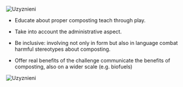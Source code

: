 ![Uzyznieni](Assets/GitHub/Mockup1.png)

- Educate about proper composting
teach through play.

- Take into account the administrative aspect.

- Be inclusive: involving not only in form but also in language
combat harmful stereotypes about composting.

- Offer real benefits of the challenge
communicate the benefits of composting, also on a wider scale (e.g. biofuels) 

![Uzyznieni](Assets/GitHub/Mockup2.png)

